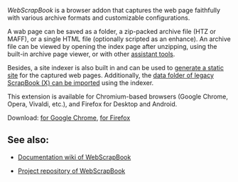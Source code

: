 *WebScrapBook* is a browser addon that captures the web page faithfully with various archive formats and customizable configurations.

A wab page can be saved as a folder, a zip-packed archive file (HTZ or MAFF), or a single HTML file (optionally scripted as an enhance). An archive file can be viewed by opening the index page after unzipping, using the built-in archive page viewer, or with other [assistant tools](https://github.com/danny0838/webscrapbook/wiki/View).

Besides, a site indexer is also built in and can be used to [generate a static site](https://github.com/danny0838/webscrapbook/wiki/Indexer) for the captured web pages. Additionally, the [data folder of legacy ScrapBook (X) can be imported](https://github.com/danny0838/webscrapbook/wiki/Import) using the indexer.

This extension is available for Chromium-based browsers (Google Chrome, Opera, Vivaldi, etc.), and Firefox for Desktop and Android.

Download: [for Google Chrome](https://chrome.google.com/webstore/detail/web-scrapbook/oegnpmiddfljlloiklpkeelagaeejfai), [for Firefox](https://addons.mozilla.org/firefox/addon/web-scrapbook/)

## See also:

* [Documentation wiki of WebScrapBook](https://github.com/danny0838/webscrapbook/wiki)

* [Project repository of WebScrapBook](https://github.com/danny0838/webscrapbook)
